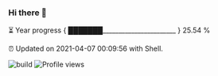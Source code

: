 ### Hi there 👋

⏳ Year progress { ███████_______________________ } 25.54 %

⏰ Updated on 2021-04-07 00:09:56 with Shell.

![build](https://github.com/shenxianpeng/shenxianpeng/workflows/build/badge.svg) ![Profile views](https://gpvc.arturio.dev/shenxianpeng)